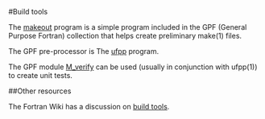 #Build tools

The [makeout](../../download/tmp/html/makeout.1.html) program is
a simple program included in the GPF (General Purpose Fortran)
collection that helps create preliminary make(1) files. 

The GPF pre-processor is The [ufpp](../../download/tmp/html/ufpp.1.html)
program.

The GPF module
[M_verify](../../download/tmp/html/M_verify.3.html) can be used (usually
in conjunction with ufpp(1)) to create unit tests.

##Other resources

The Fortran Wiki has a discussion on 
[build tools](http://fortranwiki.org/fortran/show/Build+tools).

